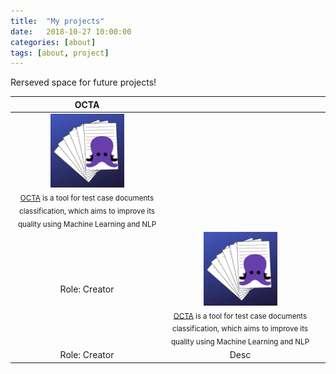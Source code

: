 ```yaml
---
title:  "My projects"
date:   2018-10-27 10:00:00
categories: [about]
tags: [about, project]
---
```


Rerseved space for future projects! 

| OCTA  	|     |       |	
|:-:	|:-:	|:-:	|
| <img src="https://github.com/antoniosj/blog-examples/blob/master/github-images/octa.png?raw=true" width="118px;"/><br /><sub><a href="https://www.antoniosj.com/2018/octa/">OCTA</a> is a tool for test case documents classification, which aims to improve its quality using Machine Learning and NLP </sub><br />
Role: Creator |   <img src="https://github.com/antoniosj/blog-examples/blob/master/github-images/octa.png?raw=true" width="118px;"/><br /><sub><a href="https://www.antoniosj.com/2018/octa/">OCTA</a> is a tool for test case documents classification, which aims to improve its quality using Machine Learning and NLP </sub><br />
Role: Creator 	|  Desc  	| 
